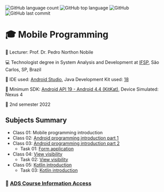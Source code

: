 ![GitHub language count](https://img.shields.io/github/languages/count/jmmarao/ws-mobile-programming)
![GitHub top language](https://img.shields.io/github/languages/top/jmmarao/ws-mobile-programming)
![GitHub](https://img.shields.io/github/license/jmmarao/ws-mobile-programming)
![GitHub last commit](https://img.shields.io/github/last-commit/jmmarao/ws-mobile-programming)

# :mortar_board: Mobile Programming

:triangular_flag_on_post: Lecturer: Prof. Dr. Pedro Northon Nobile

:computer: Technologist degree in System Analysis and Development at [IFSP](https://www.ifsp.edu.br/), São Carlos, SP, Brazil

:ticket: IDE used: [Android Studio](https://developer.android.com/studio), Java Development Kit used: [18](https://www.oracle.com/java/technologies/downloads/)

:iphone: Minimum SDK: [Android API 19 - Android 4.4 (KitKat)](https://developer.android.com/studio/releases/platforms), Device Simulated: Nexus 4

:calendar: 2nd semester 2022

## Subjects Summary

- Class 01: Mobile programming introduction
- Class 02: [Android programming introduction part 1](https://github.com/jmmarao/ws-mobile-programming/tree/main/classes/class02)
- Class 03: [Android programming introduction part 2](https://github.com/jmmarao/ws-mobile-programming/tree/main/classes/class03)
    - Task 01: [Form application](https://github.com/jmmarao/ws-mobile-programming/tree/main/tasks/task01)
- Class 04: [View visibility](https://github.com/jmmarao/ws-mobile-programming/tree/main/classes/class04)
    - Task 02: [View visibility](https://github.com/jmmarao/ws-mobile-programming/tree/main/tasks/task02)
- Class 05: [Kotlin introduction](https://github.com/jmmarao/ws-mobile-programming/tree/main/classes/class05)
    - Task 03: [Kotlin introduction](https://github.com/jmmarao/ws-mobile-programming/tree/main/tasks/task03)
### :link: [ADS Course Information Access](https://scl.ifsp.edu.br/index.php/cursos.html?id=116:ads&catid=61)